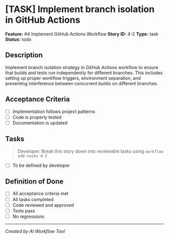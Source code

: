 # [TASK] Implement branch isolation in GitHub Actions

**Feature:** #4 Implement GitHub Actions Workflow
**Story ID:** 4-2
**Type:** task
**Status:** todo

## Description

Implement branch isolation strategy in GitHub Actions workflow to ensure that builds and tests run independently for different branches. This includes setting up proper workflow triggers, environment separation, and preventing interference between concurrent builds on different branches.

## Acceptance Criteria

- [ ] Implementation follows project patterns
- [ ] Code is properly tested
- [ ] Documentation is updated

## Tasks

> Developer: Break this story down into reviewable tasks using `workflow add-tasks 4-2`

- [ ] To be defined by developer

## Definition of Done

- [ ] All acceptance criteria met
- [ ] All tasks completed
- [ ] Code reviewed and approved
- [ ] Tests pass
- [ ] No regressions

---
*Created by AI Workflow Tool*
